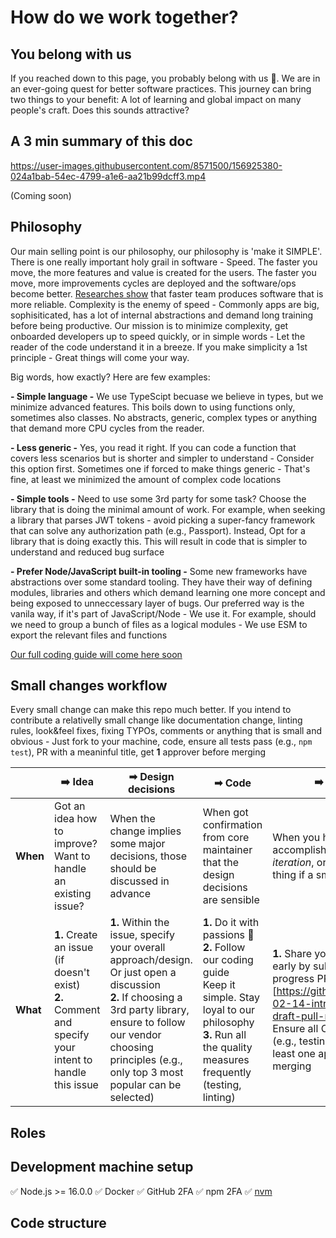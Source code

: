 # How do we work together?

## You belong with us

If you reached down to this page, you probably belong with us 💜. We are in an ever-going quest for better software practices. This journey can bring two things to your benefit: A lot of learning and global impact on many people's craft. Does this sounds attractive? 

## A 3 min summary of this doc

https://user-images.githubusercontent.com/8571500/156925380-024a1bab-54ec-4799-a1e6-aa21b99dcff3.mp4

(Coming soon)

## Philosophy

Our main selling point is our philosophy, our philosophy is 'make it SIMPLE'. There is one really important holy grail in software - Speed. The faster you move, the more features and value is created for the users. The faster you move, more improvements cycles are deployed and the software/ops become better. [Researches show](https://puppet.com/resources/report/2020-state-of-devops-report) that faster team produces software that is more reliable. Complexity is the enemy of speed - Commonly apps are big, sophisiticated, has a lot of internal abstractions and demand long training before being productive. Our mission is to minimize complexity, get onboarded developers up to speed quickly, or in simple words - Let the reader of the code understand it in a breeze. If you make simplicity a 1st principle - Great things will come your way.

Big words, how exactly? Here are few examples:

**- Simple language -** We use TypeScipt becuase we believe in types, but we minimize advanced features. This boils down to using functions only, sometimes also classes. No abstracts, generic, complex types or anything that demand more CPU cycles from the reader. 

**- Less generic -** Yes, you read it right. If you can code a function that covers less scenarios but is shorter and simpler to understand - Consider this option first. Sometimes one if forced to make things generic - That's fine, at least we minimized the amount of complex code locations

**- Simple tools -** Need to use some 3rd party for some task? Choose the library that is doing the minimal amount of work. For example, when seeking a library that parses JWT tokens - avoid picking a super-fancy framework that can solve any authorization path (e.g., Passport). Instead, Opt for a library that is doing exactly this. This will result in code that is simpler to understand and reduced bug surface

**- Prefer Node/JavaScript built-in tooling -** Some new frameworks have abstractions over some standard tooling. They have their way of defining modules, libraries and others which demand learning one more concept and being exposed to unneccessary layer of bugs. Our preferred way is the vanila way, if it's part of JavaScript/Node - We use it. For example, should we need to group a bunch of files as a logical modules - We use ESM to export the relevant files and functions

[Our full coding guide will come here soon](./docs/coding-guide.MD)


## Small changes workflow

Every small change can make this repo much better. If you intend to contribute a relativelly small change like documentation change, linting rules, look&feel fixes, fixing TYPOs, comments or anything that is small and obvious - Just fork to your machine, code, ensure all tests pass (e.g., `npm test`), PR with a meaninful title, get **1** approver before merging


|          	| **➡️ Idea**                                                                                                   	| **➡ Design decisions**                                                                                                                                                                                                                	| **➡ Code**                                                                                                                                                                               	| **➡️ Merge**                                                                                                                                                                                                                          	|
|----------	|--------------------------------------------------------------------------------------------------------------	|---------------------------------------------------------------------------------------------------------------------------------------------------------------------------------------------------------------------------------------	|------------------------------------------------------------------------------------------------------------------------------------------------------------------------------------------	|--------------------------------------------------------------------------------------------------------------------------------------------------------------------------------------------------------------------------------------	|
| **When** 	| Got an idea how to improve? Want to handle an existing issue?                                                	| When the change implies some major decisions, those should be discussed in advance                                                                                                                                                    	| When got confirmation from core maintainer that the design decisions are sensible                                                                                                        	| When you have accomplished a *short iteration*, or the whole thing if a small change                                                                                                                                                 	|
| **What** 	| **1.** Create an issue (if doesn't exist) <br/>  **2.** Comment and specify your intent to handle this issue 	| **1.** Within the issue, specify your overall approach/design. Or just open a discussion<br/> **2.** If choosing a 3rd party library, ensure to follow our vendor choosing principles (e.g., only top 3 most popular can be selected) 	| **1.** Do it with passions 💜 <br/>**2.** Follow our coding guide<br/> Keep it simple. Stay loyal to our philosophy<br/>**3.** Run all the quality measures frequently (testing, linting) 	| **1.** Share your progress early by submit a (work in progress PR)[https://github.blog/2019-02-14-introducing-draft-pull-requests/] **2.** Ensure all CI checks pass (e.g., testing) **3.** Get at least one approval before merging 	|

## Roles

## Development machine setup

✅ Node.js >= 16.0.0
✅ Docker
✅ GitHub 2FA
✅ npm 2FA
✅ [nvm](https://github.com/nvm-sh/nvm#installing-and-updating)


## Code structure

